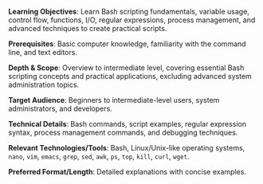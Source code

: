 **Learning Objectives**: Learn Bash scripting fundamentals, variable usage, control flow, functions, I/O, regular expressions, process management, and advanced techniques to create practical scripts.

**Prerequisites**: Basic computer knowledge, familiarity with the command line, and text editors.

**Depth & Scope**: Overview to intermediate level, covering essential Bash scripting concepts and practical applications, excluding advanced system administration topics.

**Target Audience**: Beginners to intermediate-level users, system administrators, and developers.

**Technical Details**: Bash commands, script examples, regular expression syntax, process management commands, and debugging techniques.

**Relevant Technologies/Tools**: Bash, Linux/Unix-like operating systems, `nano`, `vim`, `emacs`, `grep`, `sed`, `awk`, `ps`, `top`, `kill`, `curl`, `wget`.

**Preferred Format/Length**: Detailed explanations with concise examples.
